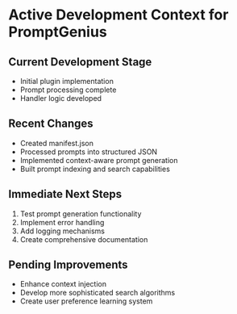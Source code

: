 # Active Development Context for PromptGenius

## Current Development Stage
- Initial plugin implementation
- Prompt processing complete
- Handler logic developed

## Recent Changes
- Created manifest.json
- Processed prompts into structured JSON
- Implemented context-aware prompt generation
- Built prompt indexing and search capabilities

## Immediate Next Steps
1. Test prompt generation functionality
2. Implement error handling
3. Add logging mechanisms
4. Create comprehensive documentation

## Pending Improvements
- Enhance context injection
- Develop more sophisticated search algorithms
- Create user preference learning system
